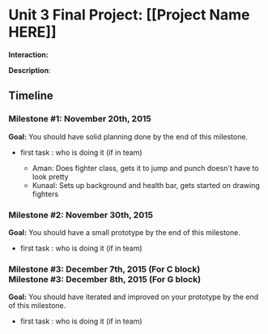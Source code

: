 <h1>Unit 3 Final Project: [[Project Name HERE]]</h1>

<strong>Interaction:</strong>

<strong>Description</strong>:

<h2>Timeline</h2>

<div>
  <h3>Milestone #1: November 20th, 2015 </h3>
  <strong>Goal:</strong> You should have solid planning done by the end of this milestone.
  <ul>
    <li>first task : who is doing it (if in team)</li>
    <ul>
      <li>
        Aman: Does fighter class, gets it to jump and punch doesn't have to look pretty
      </li>
      <li>
        Kunaal: Sets up background and health bar, gets started on drawing fighters
      </li>
    </ul>
  </ul>
</div>

<p>
  <h3>Milestone #2: November 30th, 2015 </h3>
  <strong>Goal:</strong> You should have a small prototype by the end of this milestone.
  <ul>
    <li>first task : who is doing it (if in team)</li>
  </ul>
</p>

<div>
  <h3>Milestone #3: December 7th, 2015 (For C block)</br>
  Milestone #3: December 8th, 2015 (For G block) </h3>
  <strong>Goal:</strong> You should have iterated and improved on your prototype by the end of this milestone.
  <ul>
    <li>first task : who is doing it (if in team)</li>
  </ul>
</div>
